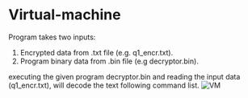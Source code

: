 # Virtual-machine
Program takes two inputs:
  1. Encrypted data from .txt file (e.g. q1_encr.txt).
  2. Program binary data from .bin file (e.g decryptor.bin).
  
executing the given program decryptor.bin and reading the input data
(q1_encr.txt), will decode the text following command list.
![VM](https://user-images.githubusercontent.com/55896286/182964638-bb1dc09b-8a1b-45ae-8a10-7962ff59d717.png)
